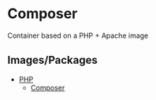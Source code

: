# Composer

Container based on a PHP + Apache image

## Images/Packages

* [PHP](https://hub.docker.com/_/php/)
	* [Composer](https://getcomposer.org/download/)
